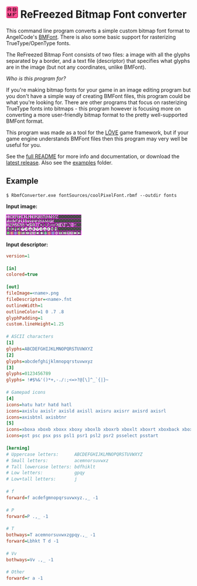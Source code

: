 # <img src="gfx/appIcon256.png" width="32" height="32"> ReFreezed Bitmap Font converter

This command line program converts a simple custom bitmap font format to AngelCode's [BMFont](http://www.angelcode.com/products/bmfont/doc/file_format.html).
There is also some basic support for rasterizing TrueType/OpenType fonts.

The ReFreezed Bitmap Font consists of two files: a image with all the glyphs
separated by a border, and a text file (descriptor) that specifies what glyphs
are in the image (but not any coordinates, unlike BMFont).

*Who is this program for?*

If you're making bitmap fonts for your game in an image editing program but
you don't have a simple way of creating BMFont files, this program could be
what you're looking for. There are other programs that focus on rasterizing
TrueType fonts into bitmaps - this program however is focusing more on
converting a more user-friendly bitmap format to the pretty well-supported
BMFont format.

This program was made as a tool for the [LÖVE](https://love2d.org/) game
framework, but if your game engine understands BMFont files then this program
may very well be useful for you.

See the [full README](https://raw.githubusercontent.com/ReFreezed/ReFreezedBitmapFontConverter/master/build/README.txt) for more info and documentation,
or download the [latest release](https://github.com/ReFreezed/ReFreezedBitmapFontConverter/releases/latest).
Also see the [examples](examples) folder.

## Example
```batch
$ RbmfConverter.exe fontSources/coolPixelFont.rbmf --outdir fonts
```

**Input image:**

![input font](misc/exampleFont.png)

**Input descriptor:**
```ini
version=1

[in]
colored=true

[out]
fileImage=<name>.png
fileDescriptor=<name>.fnt
outlineWidth=1
outlineColor=1 0 .7 .8
glyphPadding=1
custom.lineHeight=1.25

# ASCII characters
[1]
glyphs=ABCDEFGHIJKLMNOPQRSTUVWXYZ
[2]
glyphs=abcdefghijklmnopqrstuvwxyz
[3]
glyphs=0123456789
glyphs= !#$%&'()*+,-./:;<=>?@[\]^_`{|}~

# Gamepad icons
[4]
icons=hatu hatr hatd hatl
icons=axislu axislr axisld axisll axisru axisrr axisrd axisrl
icons=axisbtnl axisbtnr
[5]
icons=xboxa xboxb xboxx xboxy xboxlb xboxrb xboxlt xboxrt xboxback xboxstart
icons=pst psc psx pss psl1 psr1 psl2 psr2 psselect psstart

[kerning]
# Uppercase letters:      ABCDEFGHIJKLMNOPQRSTUVWXYZ
# Small letters:          acemnorsuvwxz
# Tall lowercase letters: bdfhiklt
# Low letters:            gpqy
# Low+tall letters:       j

# f
forward=f acdefgmnopqrsuvwxyz.,_ -1

# P
forward=P .,_ -1

# T
bothways=T acemnorsuvwxzgpqy.,_ -1
forward=Lbhkt T d -1

# Vv
bothways=Vv .,_ -1

# Other
forward=r a -1
```

